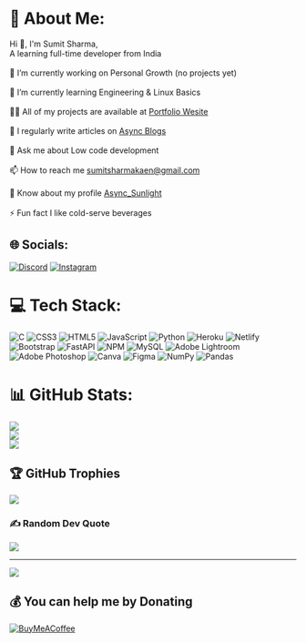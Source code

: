 # 💫 About Me:
Hi 👋, I'm Sumit Sharma,<br>A learning full-time developer from India<br><br>🔭 I’m currently working on Personal Growth (no projects yet) <br><br>🌱 I’m currently learning Engineering & Linux Basics<br><br>👨‍💻 All of my projects are available at [Portfolio Wesite](https://portfolio.asyncsunlight.me)<br><br>📝 I regularly write articles on [Async Blogs](https://blogs.asyncsunlight.me)<br><br>💬 Ask me about Low code development<br><br>📫 How to reach me sumitsharmakaen@gmail.com<br><br>📄 Know about my profile [Async_Sunlight](https://asyncsunlight.netlify.app/)<br><br>⚡ Fun fact I like cold-serve beverages


## 🌐 Socials:
[![Discord](https://img.shields.io/badge/Discord-%237289DA.svg?logo=discord&logoColor=white)](https://discord.gg/https://www.discordapp.com/users/727073320557871137) [![Instagram](https://img.shields.io/badge/Instagram-%23E4405F.svg?logo=Instagram&logoColor=white)](https://instagram.com/https://www.instagram.com/async_sunlight/) 

# 💻 Tech Stack:
![C](https://img.shields.io/badge/c-%2300599C.svg?style=plastic&logo=c&logoColor=white) ![CSS3](https://img.shields.io/badge/css3-%231572B6.svg?style=plastic&logo=css3&logoColor=white) ![HTML5](https://img.shields.io/badge/html5-%23E34F26.svg?style=plastic&logo=html5&logoColor=white) ![JavaScript](https://img.shields.io/badge/javascript-%23323330.svg?style=plastic&logo=javascript&logoColor=%23F7DF1E) ![Python](https://img.shields.io/badge/python-3670A0?style=plastic&logo=python&logoColor=ffdd54) ![Heroku](https://img.shields.io/badge/heroku-%23430098.svg?style=plastic&logo=heroku&logoColor=white) ![Netlify](https://img.shields.io/badge/netlify-%23000000.svg?style=plastic&logo=netlify&logoColor=#00C7B7) ![Bootstrap](https://img.shields.io/badge/bootstrap-%23563D7C.svg?style=plastic&logo=bootstrap&logoColor=white) ![FastAPI](https://img.shields.io/badge/FastAPI-005571?style=plastic&logo=fastapi) ![NPM](https://img.shields.io/badge/NPM-%23000000.svg?style=plastic&logo=npm&logoColor=white) ![MySQL](https://img.shields.io/badge/mysql-%2300f.svg?style=plastic&logo=mysql&logoColor=white) ![Adobe Lightroom](https://img.shields.io/badge/Adobe%20Lightroom-31A8FF.svg?style=plastic&logo=Adobe%20Lightroom&logoColor=white) ![Adobe Photoshop](https://img.shields.io/badge/adobephotoshop-%2331A8FF.svg?style=plastic&logo=adobephotoshop&logoColor=white) ![Canva](https://img.shields.io/badge/Canva-%2300C4CC.svg?style=plastic&logo=Canva&logoColor=white) 	![Figma](https://img.shields.io/badge/figma-%23F24E1E.svg?style=plastic&logo=figma&logoColor=white) ![NumPy](https://img.shields.io/badge/numpy-%23013243.svg?style=plastic&logo=numpy&logoColor=white) ![Pandas](https://img.shields.io/badge/pandas-%23150458.svg?style=plastic&logo=pandas&logoColor=white)
# 📊 GitHub Stats:
![](https://github-readme-stats.vercel.app/api?username=su-nlight&theme=onedark&hide_border=false&include_all_commits=true&count_private=true)<br/>
![](https://github-readme-streak-stats.herokuapp.com/?user=su-nlight&theme=onedark&hide_border=false)<br/>
![](https://github-readme-stats.vercel.app/api/top-langs/?username=su-nlight&theme=onedark&hide_border=false&include_all_commits=true&count_private=true&layout=compact)

## 🏆 GitHub Trophies
![](https://github-profile-trophy.vercel.app/?username=su-nlight&theme=radical&no-frame=false&no-bg=false&margin-w=4)

### ✍️ Random Dev Quote
![](https://quotes-github-readme.vercel.app/api?type=horizontal&theme=radical)

---
[![](https://visitcount.itsvg.in/api?id=su-nlight&icon=7&color=5)](https://visitcount.itsvg.in)

  ## 💰 You can help me by Donating
  [![BuyMeACoffee](https://img.shields.io/badge/Buy%20Me%20a%20Coffee-ffdd00?style=for-the-badge&logo=buy-me-a-coffee&logoColor=black)](https://buymeacoffee.com/async_sunlight) 

  
<!-- Proudly created with GPRM ( https://gprm.itsvg.in ) -->
